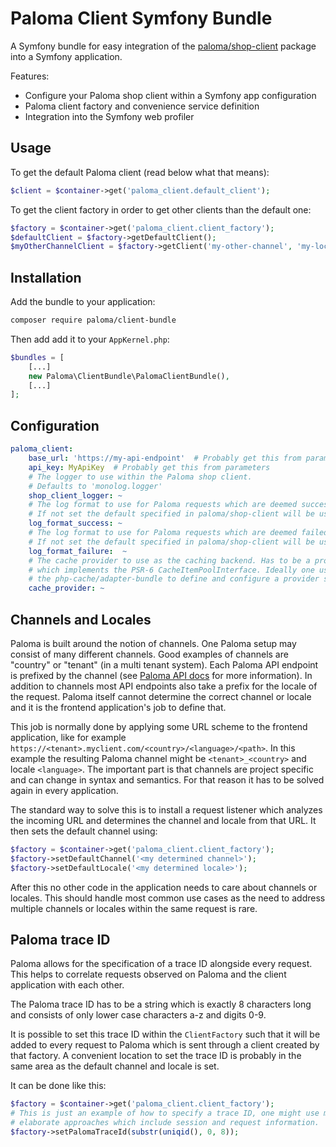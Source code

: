 # Paloma Client Symfony Bundle

A Symfony bundle for easy integration of the
[paloma/shop-client](https://github.com/paloma-middleware/shop-client-php)
package into a Symfony application.

Features:
- Configure your Paloma shop client within a Symfony app configuration
- Paloma client factory and convenience service definition
- Integration into the Symfony web profiler


## Usage

To get the default Paloma client (read below what that means):

```php
$client = $container->get('paloma_client.default_client');
```

To get the client factory in order to get other clients than the default one:

```php
$factory = $container->get('paloma_client.client_factory');
$defaultClient = $factory->getDefaultClient();
$myOtherChannelClient = $factory->getClient('my-other-channel', 'my-locale');
```


## Installation

Add the bundle to your application:

```bash
composer require paloma/client-bundle
```

Then add add it to your `AppKernel.php`:

```php
$bundles = [
    [...]
    new Paloma\ClientBundle\PalomaClientBundle(),
    [...]
];
```


## Configuration

```yaml
paloma_client:
    base_url: 'https://my-api-endpoint'  # Probably get this from parameters
    api_key: MyApiKey  # Probably get this from parameters
    # The logger to use within the Paloma shop client.
    # Defaults to 'monolog.logger'
    shop_client_logger: ~
    # The log format to use for Paloma requests which are deemed successful.
    # If not set the default specified in paloma/shop-client will be used.
    log_format_success: ~
    # The log format to use for Paloma requests which are deemed failed.
    # If not set the default specified in paloma/shop-client will be used.
    log_format_failure:  ~
    # The cache provider to use as the caching backend. Has to be a provider
    # which implements the PSR-6 CacheItemPoolInterface. Ideally one uses
    # the php-cache/adapter-bundle to define and configure a provider service. 
    cache_provider: ~
```


## Channels and Locales

Paloma is built around the notion of channels. One Paloma setup may consist of
many different channels. Good examples of channels are "country" or "tenant" (in
a multi tenant system). Each Paloma API endpoint is prefixed by the channel (see 
[Paloma API docs](https://docs.paloma.one/) for more information). In addition
to channels most API endpoints also take a prefix for the locale of the request.
Paloma itself cannot determine the correct channel or locale and
it is the frontend application's job to define that.

This job is normally done by applying some URL scheme to the frontend 
application, like for example
`https://<tenant>.myclient.com/<country>/<language>/<path>`. In this example the
resulting Paloma channel might be `<tenant>_<country>` and locale `<language>`.
The important part is that channels are project specific and can change in 
syntax and semantics.
For that reason it has to be solved again in every application.

The standard way to solve this is to install a request listener which
analyzes the incoming URL and determines the channel and locale from that URL.
It then sets the default channel using:

```php
$factory = $container->get('paloma_client.client_factory');
$factory->setDefaultChannel('<my determined channel>');
$factory->setDefaultLocale('<my determined locale>');
```

After this no other code in the application needs to care about channels or
locales. This should handle most common use cases as the need to address 
multiple channels or locales within the same request is rare.


## Paloma trace ID

Paloma allows for the specification of a trace ID alongside every request. This
helps to correlate requests observed on Paloma and the client application with
each other.

The Paloma trace ID has to be a string which is exactly 8 characters long and
consists of only lower case characters a-z and digits 0-9.

It is possible to set this trace ID within the `ClientFactory` such that it will
be added to every request to Paloma which is sent through a client created by
that factory. A convenient location to set the trace ID is probably in the same
area as the default channel and locale is set.

It can be done like this:

```php
$factory = $container->get('paloma_client.client_factory');
# This is just an example of how to specify a trace ID, one might use more
# elaborate approaches which include session and request information.
$factory->setPalomaTraceId(substr(uniqid(), 0, 8));
```
